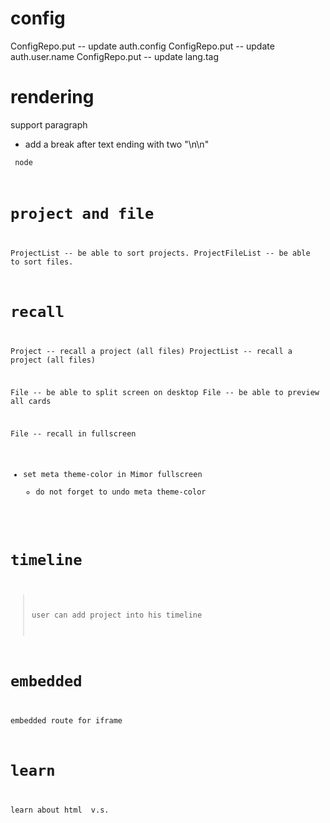 # config

ConfigRepo.put -- update auth.config
ConfigRepo.put -- update auth.user.name
ConfigRepo.put -- update lang.tag

# rendering

support paragraph

- add a break after text ending with two "\n\n"

<code> node

# project and file

ProjectList -- be able to sort projects.
ProjectFileList -- be able to sort files.

# recall

Project -- recall a project (all files)
ProjectList -- recall a project (all files)

File -- be able to split screen on desktop
File -- be able to preview all cards

File -- recall in fullscreen

- set meta theme-color in Mimor fullscreen
  - do not forget to undo meta theme-color

# timeline

> user can add project into his timeline

# embedded

embedded route for iframe

# learn

learn about html <span> v.s. <div>

